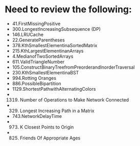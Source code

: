 # Need to review the following:

- 41.FirstMissingPositive
- 300.LongestIncreasingSubsequence (DP)
- 146.LRUCache
- 22.GenerateParentheses
- 378.KthSmallestElementinaSortedMatrix
- 215.KthLargestElementinanArrays
- 4.MedianofTwoSortedArrays
- 611.ValidTriangleNumber
- 105.ConstructBinaryTreefromPreorderandInorderTraversal
- 230.KthSmallestElementinaBST
- 994.Rotting Oranges
- 886.PossibleBipartition
- 1129.ShortestPathwithAlternatingColors
- 1319. Number of Operations to Make Network Connected
- 329. Longest Increasing Path in a Matrix
- 743.NetworkDelayTime
- 973. K Closest Points to Origin
- 825. Friends Of Appropriate Ages
